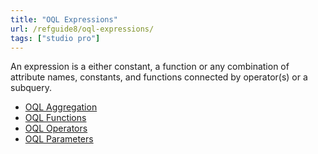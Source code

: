 ```yaml
---
title: "OQL Expressions"
url: /refguide8/oql-expressions/
tags: ["studio pro"]
---
```


An expression is a either constant, a function or any combination of attribute names, constants, and functions connected by operator(s) or a subquery.

* [OQL Aggregation](/refguide8/oql-aggregation/)
* [OQL Functions](/refguide8/oql-functions/)
* [OQL Operators](/refguide8/oql-operators/)
* [OQL Parameters](/refguide8/oql-parameters/)
